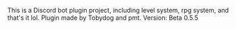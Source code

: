 This is a Discord bot plugin project, including level system, rpg system, and that's it lol.
Plugin made by Tobydog and pmt.
Version: Beta 0.5.5
